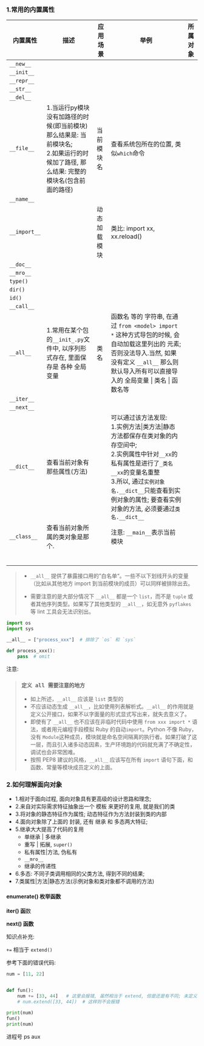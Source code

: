 ### 1.常用的内置属性

| 内置属性  | 描述 | 应用场景 | 举例 | 所属对象 |
| --------- | ---- | -------- | ---- | --------- |
| `__new__` |      |          |      ||
| `__init__` | | | ||
| `__repr__` | | | ||
| `__str__` | | | ||
| `__del__` | | | ||
| `__file__` | 1.当运行py模块没有加路径的时候(即当前模块)那么结果是: 当前模块名;<br />2.如果运行的时候加了路径, 那么结果: 完整的模块名(包含前面的路径) | 当前模块名 | 查看系统包所在的位置, 类似`which`命令 ||
| `__name__` | | | ||
| `__import__` | | 动态加载模块 | 类比: import xx, xx.reload() ||
| `__doc__` | | | ||
| `__mro__` | | | ||
| `type()` | | | ||
| `dir()` | | | ||
| `id()` | | | ||
| `__call__` | | | ||
| `__all__` | 1.常用在某个包的`__init_.py`文件中, 以序列形式存在, 里面保存是 各种 全局变量 | 类名 | 函数名 等的 字符串, 在通过 `from <model> import *` 这种方式导包的时候, 会自动加载这里列出的 元素; 否则没法导入.当然, 如果没有定义 `__all__` 那么则默认导入所有可以直接导入的 全局变量 \| 类名 \| 函数名等 | |
| `__iter__` |  |  |  | |
| `__next__` |  |  |  | |
| `__dict__` | 查看当前对象有那些属性(方法) |  | 可以通过该方法发现:<br />1.实例方法\|类方法\|静态方法都保存在类对象的内存空间中;<br />2.实例属性中针对`__xx`的私有属性是进行了`_类名__xx`的变量名重整<br />3.所以, 通过`实例对象名.__dict__`只能查看到实例对象的属性; 要查看实例对象的方法, 必须要通过`类名.__dict__` | |
| `__class__` | 查看当前对象所属的类对象是那个. |  | 注意: `__main__`表示当前模块 | |
|  |  |  |  | |
|  |  |  |  | |
|  |  |  |  | |
|  |  |  |  | |
|  |  |  |  | |
|  |  |  |  | |

> - `__all__` 提供了暴露接口用的”白名单“。一些不以下划线开头的变量（比如从其他地方 import 到当前模块的成员）可以同样被排除出去。
>
> - 需要注意的是大部分情况下 `__all__` 都是一个 `list`，而不是 `tuple` 或者其他序列类型。如果写了其他类型的 `__all__`，如无意外 `pyflakes` 等 lint 工具会无法识别出。

```python
import os
import sys

__all__ = ["process_xxx"]  # 排除了 `os` 和 `sys`

def process_xxx():
    pass  # omit
```

注意:

> ### `定义 all 需要注意的地方`
>
> - 如上所述，`__all__` 应该是 `list` 类型的
> - 不应该动态生成 `__all__`，比如使用列表解析式。`__all__` 的作用就是定义公开接口，如果不以字面量的形式显式写出来，就失去意义了。
> - 即使有了 `__all__` 也不应该在非临时代码中使用 `from xxx import *` 语法，或者用元编程手段模拟 Ruby 的自动`import`。Python 不像 Ruby，没有 `Module`这种成员，模块就是命名空间隔离的执行者。如果打破了这一层，而且引入诸多动态因素，生产环境跑的代码就充满了不确定性，调试也会非常困难。
> - 按照 PEP8 建议的风格，`__all__` 应该写在所有 `import` 语句下面，和函数、常量等模块成员定义的上面。





### 2.如何理解面向对象

- 1.相对于面向过程, 面向对象具有更高级的设计思路和理念;
- 2.来自对实际需求特征抽象出一个 模板 来更好的复用, 就是我们的类
- 3.将对象的静态特征作为属性; 动态特征作为方法封装到类的内部
- 4.面向对象除了上面的 封装, 还有 继承 和 多态两大特征;
- 5.继承大大提高了代码的复用
  - 单继承 | 多继承
  - 重写 | 拓展, `super()`
  - 私有属性|方法,  伪私有
  - `__mro__`
  - 继承的传递性
- 6.多态: 不同子类调用相同的父类方法, 得到不同的结果;
- 7.类属性|方法|静态方法(示例对象和类对象都不调用的方法)



#### enumerate() 枚举函数



**iter() 函**数

**next() 函数**



知识点补充:

`+=`  相当于 `extend()`

参考下面的错误代码:

```python
num = [11, 22]


def fun():
    num += [33, 44]   # 这里会报错, 虽然相当于 extend, 但是还是有不同; 未定义而使用变量
    # num.extend([33, 44])  # 这样则不会报错

print(num)
fun()
print(num)

```



进程号  ps aux

